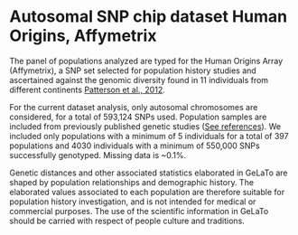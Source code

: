 # Autosomal SNP chip dataset Human Origins, Affymetrix

The panel of populations analyzed are typed for the Human Origins Array (Affymetrix), a SNP set selected for population history studies and ascertained against the genomic diversity found in 11 individuals from different continents [Patterson et al., 2012](https://doi.org/10.1534/genetics.112.145037). 

For the current dataset analysis, only autosomal chromosomes are considered, for a total of 593,124 SNPs used. Population samples are included from previously published genetic studies ([See references](https://github.com/gelato-org/gelato-data/blob/master/datasets/HumanOrigins_AutosomalSNP/publicationList.csv)). We included only populations with a minimum of 5 individuals for a total of 397 populations and 4030 individuals with a minimum of 550,000 SNPs successfully genotyped. Missing data is ~0.1%. 

Genetic distances and other associated statistics elaborated in GeLaTo are shaped by population relationships and demographic history. The elaborated values associated to each population are therefore suitable for population history investigation, and is not intended for medical or commercial purposes. The use of the scientific information in GeLaTo should be carried with respect of people culture and traditions.